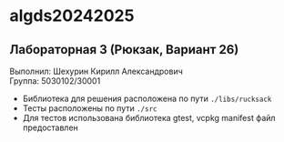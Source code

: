 # algds20242025
## Лабораторная 3 (Рюкзак, Вариант 26)

Выполнил: Шехурин Кирилл Александрович\
Группа: 5030102/30001

* Библиотека для решения расположена по пути `./libs/rucksack`
* Тесты расположены по пути `./src`
* Для тестов использована библиотека gtest, vcpkg manifest файл предоставлен 
